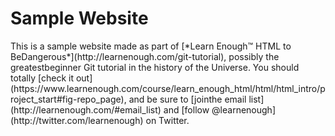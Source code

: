 # Sample Website
<head>
	<title>sample website</title>
</head>
<body>
	<p>This is a sample website made as part of [*Learn Enough™ HTML to BeDangerous*](http://learnenough.com/git-tutorial), possibly the greatestbeginner Git tutorial in the history of the Universe. You should totally [check it out](https://www.learnenough.com/course/learn_enough_html/html/html_intro/project_start#fig-repo_page), and be sure to [jointhe email list](http://learnenough.com/#email_list) and [follow @learnenough](http://twitter.com/learnenough) on Twitter.
	</p>
</body>

